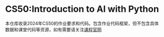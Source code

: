 # CS50:Introduction to AI with Python
本仓库收录2024年CS50的作业要求和代码。包含作业代码框架，但不包含具体数据和课堂代码等资源，如有需要请关注[课程官网](https://cs50.harvard.edu/ai/2024/)